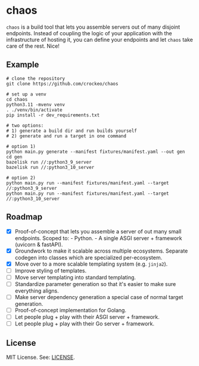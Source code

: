 # chaos

`chaos` is a build tool that lets you assemble servers out of many disjoint endpoints.
Instead of coupling the logic of your application with the infrastructure of hosting it,
you can define your endpoints and let `chaos` take care of the rest.
Nice!

## Example

```shell
# clone the repository
git clone https://github.com/crockeo/chaos

# set up a venv
cd chaos
python3.11 -mvenv venv
. ./venv/bin/activate
pip install -r dev_requirements.txt

# two options:
# 1) generate a build dir and run builds yourself
# 2) generate and run a target in one command

# option 1)
python main.py generate --manifest fixtures/manifest.yaml --out gen
cd gen
bazelisk run //:python3_9_server
bazelisk run //:python3_10_server

# option 2)
python main.py run --manifest fixtures/manifest.yaml --target //:python3_9_server
python main.py run --manifest fixtures/manifest.yaml --target //:python3_10_server
```

## Roadmap

- [x] Proof-of-concept that lets you assemble a server of out many small endpoints.
      Scoped to:
      - Python.
      - A single ASGI server + framework (uvicorn & fastAPI).
- [x] Groundwork to make it scalable across multiple ecosystems.
      Separate codegen into classes which are specialized per-ecosystem.
- [x] Move over to a more scalable templating system (e.g. `jinja2`).
- [ ] Improve styling of templates.
- [ ] Move server templating into standard templating.
- [ ] Standardize parameter generation so that it's easier to make sure everything aligns.
- [ ] Make server dependency generation a special case of normal target generation.
- [ ] Proof-of-concept implementation for Golang.
- [ ] Let people plug + play with their ASGI server + framework.
- [ ] Let people plug + play with their Go server + framework.

## License

MIT License. See: [LICENSE](/LICENSE).

